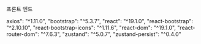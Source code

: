 프론트 엔드

  axios": "^1.11.0",
  "bootstrap": "^5.3.7",
  "react": "^19.1.0",
  "react-bootstrap": "^2.10.10",
  "react-bootstrap-icons": "^1.11.6",
  "react-dom": "^19.1.0",
  "react-router-dom": "^7.6.3",
  "zustand": "^5.0.7",
  "zustand-persist": "^0.4.0"